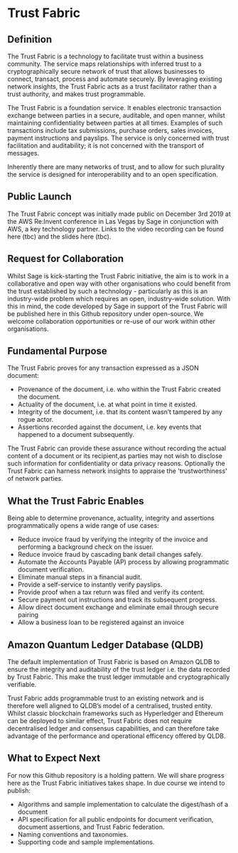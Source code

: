 Trust Fabric
============

Definition
----------

The Trust Fabric is a technology to facilitate trust within a business community. The service maps relationships with inferred trust to a cryptographically secure network of trust that allows businesses to connect, transact, process and automate securely. By leveraging existing network insights, the Trust Fabric acts as a trust facilitator rather than a trust authority, and makes trust programmable.

The Trust Fabric is a foundation service. It enables electronic transaction exchange between parties in a secure, auditable, and open manner, whilst maintaining confidentiality between parties at all times. Examples of such transactions include tax submissions, purchase orders, sales invoices, payment instructions and payslips. The service is only concerned with trust facilitation and auditability; it is not concerned with the transport of messages. 

Inherently there are many networks of trust, and to allow for such plurality the service is designed for interoperability and to an open specification.

Public Launch
-------------

The Trust Fabric concept was initially made public on December 3rd 2019 at the AWS Re:Invent conference in Las Vegas by Sage in conjunction with AWS, a key technology partner. Links to the video recording can be found here (tbc) and the slides here (tbc).

Request for Collaboration
-------------------------

Whilst Sage is kick-starting the Trust Fabric initiative, the aim is to work in a collaborative and open way with other organisations who could benefit from the trust established by such a technology - particularly as this is an industry-wide problem which requires an open, industry-wide solution. With this in mind, the code developed by Sage in support of the Trust Fabric will be published here in this Github repository under open-source. We welcome collaboration opportunities or re-use of our work within other organisations.

Fundamental Purpose
-------------------

The Trust Fabric proves for any transaction expressed as a JSON document:

  * Provenance of the document, i.e. who within the Trust Fabric created the document.
  * Actuality of the document, i.e. at what point in time it existed.
  * Integrity of the document, i.e. that its content wasn’t tampered by any rogue actor. 
  * Assertions recorded against the document, i.e. key events that happened to a document subsequently.
  
  The Trust Fabric can provide these assurance without recording the actual content of a document or its recipient,as parties may not wish to disclose such information for confidentiality or data privacy reasons. Optionally the Trust Fabric can harness network insights to appraise the 'trustworthiness' of network parties. 

What the Trust Fabric Enables
-----------------------------

Being able to determine provenance, actuality, integrity and assertions programmatically opens a wide range of use cases: 

  * Reduce invoice fraud by verifying the integrity of the invoice and performing a background check on the issuer.
  * Reduce invoice fraud by cascading bank detail changes safely.  
  * Automate the Accounts Payable (AP) process by allowing programmatic document verification.
  * Eliminate manual steps in a financial audit.
  * Provide a self-service to instantly verify payslips.
  * Provide proof when a tax return was filed and verify its content.
  * Secure payment out instructions and track its subsequent progress.
  * Allow direct document exchange and eliminate email through secure pairing
  * Allow a business loan to be registered against an invoice

Amazon Quantum Ledger Database (QLDB) 
-------------------------------------

The default implementation of Trust Fabric is based on Amazon QLDB to ensure the integrity and auditability of the trust ledger i.e. the data recorded by Trust Fabric. This make the trust ledger immutable and cryptographically verifiable. 

Trust Fabric adds programmable trust to an existing network and is therefore well aligned to QLDB’s model of a centralised, trusted entity. Whilst classic blockchain frameworks such as Hyperledger and Ethereum can be deployed to similar effect, Trust Fabric does not require decentralised ledger and consensus capabilities, and can therefore take advantage of the performance and operational efficency offered by QLDB. 

What to Expect Next
-------------------

For now this Github repository is a holding pattern. We will share progress here as the Trust Fabric initiatives takes shape. In due course we intend to publish:

* Algorithms and sample implementation to calculate the digest/hash of a document
* API specification for all public endpoints for document verification, document assertions, and Trust Fabric federation.
* Naming conventions and taxonomies.
* Supporting code and sample implementations.   
